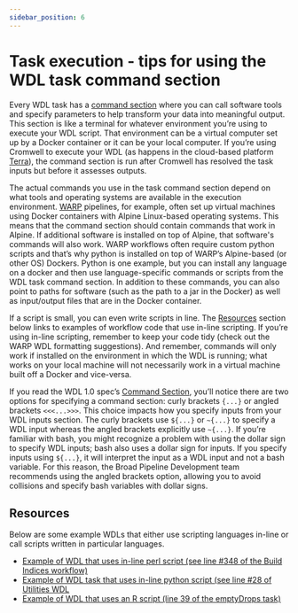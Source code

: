 ```yaml
---
sidebar_position: 6
---
```


# Task execution - tips for using the WDL task command section
Every WDL task has a [command section](https://github.com/openwdl/wdl/blob/main/versions/1.0/SPEC.md#command-section) where you can call software tools and specify parameters to help transform your data into meaningful output. This section is like a terminal for whatever environment you’re using to execute your WDL script. That environment can be a virtual computer set up by a Docker container or it can be your local computer. If you’re using Cromwell to execute your WDL (as happens in the cloud-based platform [Terra](app.terra.bio)), the command section is run after Cromwell has resolved the task inputs but before it assesses outputs. 

The actual commands you use in the task command section depend on what tools and operating systems are available in the execution environment. [WARP](https://github.com/broadinstitute/warp/tree/master) pipelines, for example, often set up virtual machines using Docker containers with Alpine Linux-based operating systems. This means that the command section should contain commands that work in Alpine. If additional software is installed on top of Alpine, that software's commands will also work. WARP workflows often require custom python scripts and that’s why python is installed on top of WARP’s Alpine-based (or other OS) Dockers. Python is one example, but you can install any language on a docker and then use language-specific commands or scripts from the WDL task command section. In addition to these commands, you can also point to paths for software (such as the path to a jar in the Docker) as well as input/output files that are in the Docker container.

If a script is small, you can even write scripts in line. The [Resources](#resources) section below links to examples of workflow code that use in-line scripting. If you’re using in-line scripting, remember to keep your code tidy (check out the WARP WDL formatting suggestions). And remember, commands will only work if installed on the environment in which the WDL is running; what works on your local machine will not necessarily work in a virtual machine built off a Docker and vice-versa.  

If you read the WDL 1.0 spec’s [Command Section](https://github.com/openwdl/wdl/blob/main/versions/1.0/SPEC.md#command-section), you’ll notice there are two options for specifying a command section: curly brackets `{...}` or angled brackets `<<<...>>>`. This choice impacts how you specify inputs from your WDL inputs section. The curly brackets use `${...}` or `~{...}` to specify a WDL input whereas the angled brackets explicitly use `~{...}`. If you’re familiar with bash, you might recognize a problem with using the dollar sign to specify WDL inputs; bash also uses a dollar sign for inputs. If you specify inputs using `${...}`, it will interpret the input as a WDL input and not a bash variable. For this reason, the Broad Pipeline Development team recommends using the angled brackets option, allowing you to avoid collisions and specify bash variables with dollar signs.

## Resources
Below are some example WDLs that either use scripting languages in-line or call scripts written in particular languages.

* [Example of WDL that uses in-line perl script (see line #348 of the Build Indices workflow)](https://github.com/broadinstitute/warp/blob/master/pipelines/skylab/build_indices/BuildIndices.wdl)
* [Example of WDL task that uses in-line python script (see line #28 of Utilities WDL](https://github.com/broadinstitute/warp/blob/master/tasks/broad/Utilities.wdl)
* [Example of WDL that uses an R script (line 39 of the emptyDrops task)](https://github.com/broadinstitute/warp/blob/master/tasks/skylab/RunEmptyDrops.wdl)
